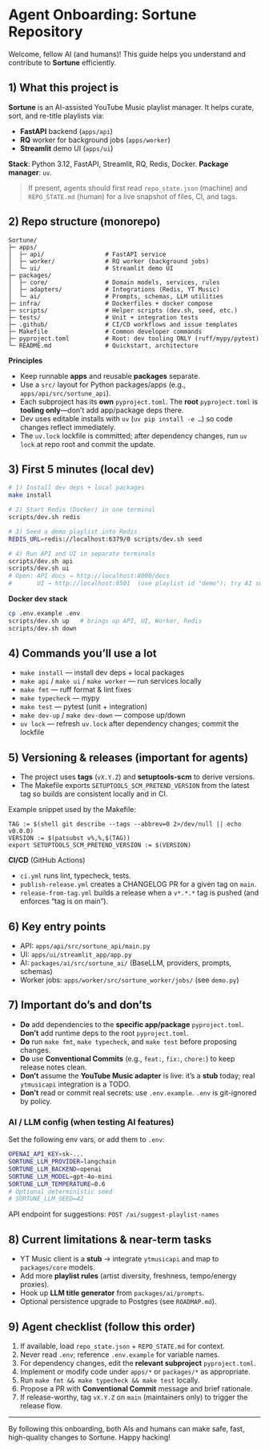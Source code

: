 # Agent Onboarding: Sortune Repository

Welcome, fellow AI (and humans)! This guide helps you understand and contribute to **Sortune** efficiently.

## 1) What this project is

**Sortune** is an AI-assisted YouTube Music playlist manager. It helps curate, sort, and re-title playlists via:

* **FastAPI** backend (`apps/api`)
* **RQ** worker for background jobs (`apps/worker`)
* **Streamlit** demo UI (`apps/ui`)

**Stack**: Python 3.12, FastAPI, Streamlit, RQ, Redis, Docker.
**Package manager**: `uv`.

> If present, agents should first read `repo_state.json` (machine) and `REPO_STATE.md` (human) for a live snapshot of files, CI, and tags.

## 2) Repo structure (monorepo)

```text
Sortune/
├─ apps/
│  ├─ api/                 # FastAPI service
│  ├─ worker/              # RQ worker (background jobs)
│  └─ ui/                  # Streamlit demo UI
├─ packages/
│  ├─ core/                # Domain models, services, rules
│  ├─ adapters/            # Integrations (Redis, YT Music)
│  └─ ai/                  # Prompts, schemas, LLM utilities
├─ infra/                  # Dockerfiles + docker compose
├─ scripts/                # Helper scripts (dev.sh, seed, etc.)
├─ tests/                  # Unit + integration tests
├─ .github/                # CI/CD workflows and issue templates
├─ Makefile                # Common developer commands
├─ pyproject.toml          # Root: dev tooling ONLY (ruff/mypy/pytest)
└─ README.md               # Quickstart, architecture
```

**Principles**

* Keep runnable **apps** and reusable **packages** separate.
* Use a `src/` layout for Python packages/apps (e.g., `apps/api/src/sortune_api`).
* Each subproject has its **own** `pyproject.toml`.
  The **root** `pyproject.toml` is **tooling only**—don’t add app/package deps there.
* Dev uses editable installs with `uv` (`uv pip install -e …`) so code changes reflect immediately.
* The `uv.lock` lockfile is committed; after dependency changes, run `uv lock` at repo root and commit the update.

## 3) First 5 minutes (local dev)

```bash
# 1) Install dev deps + local packages
make install

# 2) Start Redis (Docker) in one terminal
scripts/dev.sh redis

# 3) Seed a demo playlist into Redis
REDIS_URL=redis://localhost:6379/0 scripts/dev.sh seed

# 4) Run API and UI in separate terminals
scripts/dev.sh api
scripts/dev.sh ui
# Open: API docs → http://localhost:8000/docs
#       UI → http://localhost:8501  (use playlist id "demo"); try AI suggestions expander
```

**Docker dev stack**

```bash
cp .env.example .env
scripts/dev.sh up   # brings up API, UI, Worker, Redis
scripts/dev.sh down
```

## 4) Commands you’ll use a lot

* `make install` — install dev deps + local packages
* `make api` / `make ui` / `make worker` — run services locally
* `make fmt` — ruff format & lint fixes
* `make typecheck` — mypy
* `make test` — pytest (unit + integration)
* `make dev-up` / `make dev-down` — compose up/down
* `uv lock` — refresh `uv.lock` after dependency changes; commit the lockfile

## 5) Versioning & releases (important for agents)

* The project uses **tags** (`vX.Y.Z`) and **setuptools-scm** to derive versions.
* The Makefile exports `SETUPTOOLS_SCM_PRETEND_VERSION` from the latest tag so builds are consistent locally and in CI.

Example snippet used by the Makefile:

```make
TAG := $(shell git describe --tags --abbrev=0 2>/dev/null || echo v0.0.0)
VERSION := $(patsubst v%,%,$(TAG))
export SETUPTOOLS_SCM_PRETEND_VERSION := $(VERSION)
```

**CI/CD** (GitHub Actions)

* `ci.yml` runs lint, typecheck, tests.
* `publish-release.yml` creates a CHANGELOG PR for a given tag on `main`.
* `release-from-tag.yml` builds a release when a `v*.*.*` tag is pushed (and enforces “tag is on main”).

## 6) Key entry points

* API: `apps/api/src/sortune_api/main.py`
* UI: `apps/ui/streamlit_app/app.py`
* AI: `packages/ai/src/sortune_ai/` (BaseLLM, providers, prompts, schemas)
* Worker jobs: `apps/worker/src/sortune_worker/jobs/` (see `demo.py`)

## 7) Important do’s and don’ts

* **Do** add dependencies to the **specific app/package** `pyproject.toml`.
  **Don’t** add runtime deps to the root `pyproject.toml`.
* **Do** run `make fmt`, `make typecheck`, and `make test` before proposing changes.
* **Do** use **Conventional Commits** (e.g., `feat:`, `fix:`, `chore:`) to keep release notes clean.
* **Don’t** assume the **YouTube Music adapter** is live: it’s a **stub** today; real `ytmusicapi` integration is a TODO.
* **Don’t** read or commit real secrets: use `.env.example`. `.env` is git-ignored by policy.

### AI / LLM config (when testing AI features)
Set the following env vars, or add them to `.env`:

```bash
OPENAI_API_KEY=sk-...
SORTUNE_LLM_PROVIDER=langchain
SORTUNE_LLM_BACKEND=openai
SORTUNE_LLM_MODEL=gpt-4o-mini
SORTUNE_LLM_TEMPERATURE=0.6
# Optional deterministic seed
# SORTUNE_LLM_SEED=42
```

API endpoint for suggestions: `POST /ai/suggest-playlist-names`

## 8) Current limitations & near-term tasks

* YT Music client is a **stub** → integrate `ytmusicapi` and map to `packages/core` models.
* Add more **playlist rules** (artist diversity, freshness, tempo/energy proxies).
* Hook up **LLM title generator** from `packages/ai/prompts`.
* Optional persistence upgrade to Postgres (see `ROADMAP.md`).

## 9) Agent checklist (follow this order)

1. If available, load `repo_state.json` + `REPO_STATE.md` for context.
2. Never read `.env`; reference `.env.example` for variable names.
3. For dependency changes, edit the **relevant subproject** `pyproject.toml`.
4. Implement or modify code under `apps/*` or `packages/*` as appropriate.
5. Run `make fmt && make typecheck && make test` locally.
6. Propose a PR with **Conventional Commit** message and brief rationale.
7. If release-worthy, tag `vX.Y.Z` on `main` (maintainers only) to trigger the release flow.

---

By following this onboarding, both AIs and humans can make safe, fast, high-quality changes to Sortune. Happy hacking!
